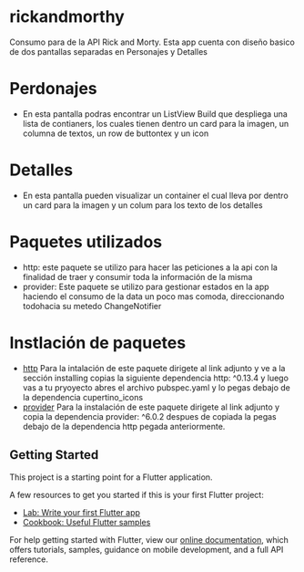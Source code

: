 # rickandmorthy

Consumo para de la API Rick and Morty.
Esta app cuenta con diseño basico de dos pantallas separadas en Personajes y Detalles
# Perdonajes 
- En esta pantalla podras encontrar un ListView Build que despliega una lista de contianers, los cuales tienen dentro un card para la imagen, un columna de textos, un row de buttontex y un icon

# Detalles
- En esta pantalla pueden visualizar un container el cual lleva por dentro un card para la imagen y un colum para los texto de los detalles

# Paquetes utilizados 
- http: este paquete se utilizo para hacer las peticiones a la api con la finalidad de traer y consumir toda la información de la misma
- provider: Este paquete se utilizo para gestionar estados en la app haciendo el consumo de la data un poco mas comoda, direccionando todohacia su metedo ChangeNotifier

# Instlación de paquetes 
- [http](https://pub.dev/packages/http) Para la intalación de este paquete dirigete al link adjunto y ve a la sección installing copias la siguiente dependencia 
  http: ^0.13.4 y luego vas a tu pryoyecto abres el archivo pubspec.yaml y lo pegas debajo de la dependencia cupertino_icons
- [provider](https://pub.dev/packages/provider/install) Para la instalación de este paquete dirigete al link adjunto y copia la dependencia provider: ^6.0.2 despues de copiada la pegas debajo de la dependencia http pegada anteriormente.

## Getting Started

This project is a starting point for a Flutter application.

A few resources to get you started if this is your first Flutter project:

- [Lab: Write your first Flutter app](https://flutter.dev/docs/get-started/codelab)
- [Cookbook: Useful Flutter samples](https://flutter.dev/docs/cookbook)

For help getting started with Flutter, view our
[online documentation](https://flutter.dev/docs), which offers tutorials,
samples, guidance on mobile development, and a full API reference.

